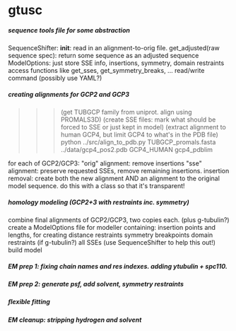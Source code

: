 # gtusc
##### sequence tools file for some abstraction
SequenceShifter:
         __init__: read in an alignment-to-orig file.
         get_adjusted(raw sequence spec): return some sequence as an adjusted sequence
ModelOptions:
        just store SSE info, insertions, symmetry, domain restraints
        access functions like get_sses, get_symmetry_breaks, ...
        read/write command (possibly use YAML?)

##### creating alignments for GCP2 and GCP3
>>> (get TUBGCP family from uniprot. align using PROMALS3D)
>>> (create SSE files: mark what should be forced to SSE or just kept in model)
>>> (extract alignment to human GCP4, but limit GCP4 to what's in the PDB file)
>>> python ../src/align_to_pdb.py TUBGCP_promals.fasta ../data/gcp4_pos2.pdb GCP4_HUMAN gcp4_pdblim

for each of GCP2/GCP3:
    "orig" alignment: remove insertions
    "sse"  alignment: preserve requested SSEs, remove remaining insertions.
    insertion removal: create both the new alignment AND an alignment to the original model sequence.
                       do this with a class so that it's transparent!

##### homology modeling (GCP2+3 with restraints inc. symmetry)
combine final alignments of GCP2/GCP3, two copies each. (plus g-tubulin?)
create a ModelOptions file for modeller containing:
       insertion points and lengths, for creating distance restraints
       symmetry breakpoints
       domain restraints (if g-tubulin?)
       all SSEs
       (use SequenceShifter to help this out!)
build model

##### EM prep 1: fixing chain names and res indexes. adding ytubulin + spc110.

##### EM prep 2: generate psf, add solvent, symmetry restraints

##### flexible fitting

##### EM cleanup: stripping hydrogen and solvent
